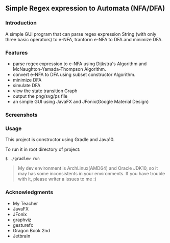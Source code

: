 ## Simple Regex expression to Automata (NFA/DFA)

### Introduction

A simple GUI program that can parse regex expression String (with only three basic operators) to e-NFA, tranform e-NFA to DFA and minimize DFA.

### Features

* parse regex expression to e-NFA using Dijkstra's Algorithm and McNaughton-Yamada-Thompson Algorithm.
* convert e-NFA to DFA using subset constructor Algorithm.
* minimize DFA
* simulate DFA
* view the state transition Graph
* output the png/svg/ps file
* an simple GUI using JavaFX and JFonix(Google Material Design)

### Screenshots

### Usage

This project is constructor using Gradle and Java10.

To run it in root directory of project:

```
$ ./gradlew run
```
> My dev environment is ArchLinux(AMD64) and Oracle JDK10, so it may has some inconsistents in your environments.
> If you have trouble with it, please writer a issues to me :)

### Acknowledgments

* My Teacher
* JavaFX
* JFonix
* graphviz
* gesturefx
* Gragon Book 2nd
* Jetbrain 
